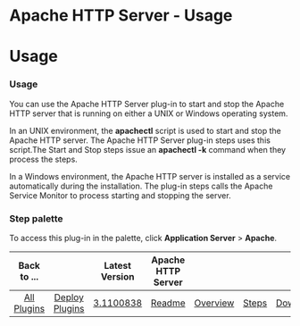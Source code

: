 
Apache HTTP Server - Usage
==========================

# Usage



### Usage




 


You can use the Apache HTTP Server plug-in to start and stop the Apache HTTP server that is running on either a UNIX or Windows operating system.


In an UNIX environment, the **apachectl** script is used to start and stop the Apache HTTP server. The Apache HTTP Server plug-in steps uses this script.The Start and Stop steps issue an **apachectl -k** command when they process the steps.




In a Windows environment, the Apache HTTP server is installed as a service automatically during the installation. The plug-in steps calls the Apache Service Monitor to process starting and stopping the server.



### **Step palette**


To access this plug-in in the palette, click **Application Server** > **Apache**.




|Back to ...||Latest Version|Apache HTTP Server ||||
| :---: | :---: | :---: | :---: | :---: | :---: | :---: |
|[All Plugins](../../index.md)|[Deploy Plugins](../README.md)|[3.1100838](https://raw.githubusercontent.com/UrbanCode/IBM-UCD-PLUGINS/main/files/Apache/Apache-3.1100838.zip)|[Readme](README.md)|[Overview](overview.md)|[Steps](steps.md)|[Downloads](downloads.md)|
